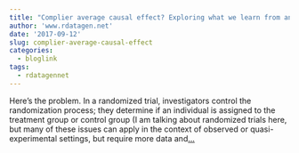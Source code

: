 ```yaml
---
title: "Complier average causal effect? Exploring what we learn from an RCT with participants who don't do what they are told"
author: 'www.rdatagen.net'
date: '2017-09-12'
slug: complier-average-causal-effect
categories:
  - bloglink
tags:
  - rdatagennet
---
```


Here’s the problem. In a randomized trial, investigators control the randomization process; they determine if an individual is assigned to the treatment group or control group (I am talking about randomized trials here, but many of these issues can apply in the context of observed or quasi-experimental settings, but require more data and[... <i class="fas fa-external-link-alt"></i>](https://www.rdatagen.net/post/cace-explored/)

